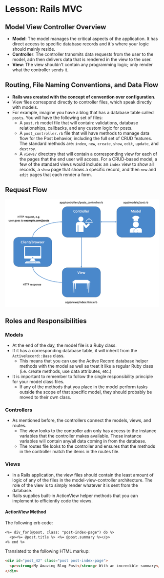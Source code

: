 # Lesson: Rails MVC

## Model View Controller Overview

- **Model**: The model manages the critical aspects of the application. It has direct access to specific database records and it's where your logic should mainly reside.
- **Controller**: The controller transmits data requests from the user to the model, adn then delivers data that is rendered in the view to the user.
- **View**: The view shouldn't contain any programming logic; only render what the controller sends it.

## Routing, File Naming Conventions, and Data Flow

- **Rails was created with the concept of convention over configuration.**
- View files correspond directly to controller files, which speak directly with models.
- For example, imagine you have a blog that has a database table called `posts`. You will have the following set of files:
  - A `post.rb` model file that will contain: validations, database relationships, callbacks, and any custom logic for posts.
  - A `post_controller.rb` file that will have methods to manage data flow for the Post behavior, including the full set of CRUD features. The standard methods are: `index`, `new`, `create`, `show`, `edit`, `update`, and `destroy`.
  - A `views/` directory that will contain a corresponding view for each of the pages that the end user will access. For a CRUD-based model, a few of the standard views would include: an `index` view to show all records, a `show` page that shows a specific record, and then `new` and `edit` pages that each render a form.

## Request Flow

![Flatiron's request flow graphic](https://github.com/meg-gutshall/flatiron-curriculum-notes/blob/master/public/images/rails/mvc_flow_updated.png)

## Roles and Responsibilities

### Models

- At the end of the day, the model file is a Ruby class.
- If it has a corresponding database table, it will inherit from the `ActiveRecord::Base` class.
  - This means that you can use the Active Record database helper methods with the model as well as treat it like a regular Ruby class (i.e. create methods, use data attributes, etc.)
- It is important to remember to follow the single responsibility principle for your model class files.
  - If any of the methods that you place in the model perform tasks outside the scope of that specific model, they should probably be moved to their own class.

### Controllers

- As mentioned before, the controllers connect the models, views, and routes.
  - The view looks to the controller adn only has access to the instance variables that the controller makes available. Those instance variables will contain any/all data coming in from the database.
  - The routes file looks to the controller and ensures that the methods in the controller match the items in the routes file.

### Views

- In a Rails application, the view files should contain the least amount of logic of any of the files in the model-view-controller architecture. The role of the view is to simply render whatever it is sent from the database.
- Rails supplies built-in ActionView helper methods that you can implement to efficiently code the views.

#### ActionView Method

The following erb code:

```erb
<%= div_for(@post, class: "post-index-page") do %>
  <p><%= @post.title %> <%= @post.summary %></p>
<% end %>
```

Translated to the following HTML markup:

```html
<div id="post_42" class="post post-index-page">
  <p><strong>My Amazing Blog Post</strong> With an incredible summary</p>
</div>
```
